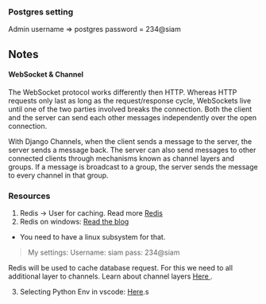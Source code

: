### Postgres setting 
Admin username => postgres
password = 234@siam

## Notes
#### WebSocket & Channel 
The WebSocket protocol works differently then HTTP. Whereas HTTP requests only last as long as the request/response cycle, WebSockets live until one of the two parties involved breaks the connection. Both the client and the server can send each other messages independently over the open connection.

With Django Channels, when the client sends a message to the server, the server sends a message back. The server can also send messages to other connected clients through mechanisms known as channel layers and groups. If a message is broadcast to a group, the server sends the message to every channel in that group.

### Resources
1. Redis -> User for caching. Read more <a href="https://codeburst.io/redis-what-and-why-d52b6829813">Redis</a>
2. Redis on windows: <a href="https://redislabs.com/blog/redis-on-windows-10/">Read the blog</a>
- You need to have a linux subsystem for that.
>My settings: Username: siam   pass: 234@siam

Redis will be used to cache database request. For this we need to all additional layer to channels. Learn about channel layers <a href="https://channels.readthedocs.io/en/latest/topics/channel_layers.html"> Here </a>.

3. Selecting Python Env in vscode: <a href="https://code.visualstudio.com/docs/python/environments">Here</a>.s